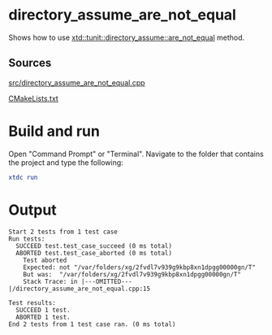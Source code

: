# directory_assume_are_not_equal

Shows how to use [xtd::tunit::directory_assume::are_not_equal](https://gammasoft71.github.io/xtd/reference_guides/latest/classxtd_1_1tunit_1_1directory__assume.html#aa17faed41f0382ec9659a48f3f401ee8) method.

## Sources

[src/directory_assume_are_not_equal.cpp](src/directory_assume_are_not_equal.cpp)

[CMakeLists.txt](CMakeLists.txt)

# Build and run

Open "Command Prompt" or "Terminal". Navigate to the folder that contains the project and type the following:

```cmake
xtdc run
```

# Output

```
Start 2 tests from 1 test case
Run tests:
  SUCCEED test.test_case_succeed (0 ms total)
  ABORTED test.test_case_aborted (0 ms total)
    Test aborted
    Expected: not "/var/folders/xg/2fvdl7v939g9kbp8xn1dpgg00000gn/T"
    But was:  "/var/folders/xg/2fvdl7v939g9kbp8xn1dpgg00000gn/T"
    Stack Trace: in |---OMITTED---|/directory_assume_are_not_equal.cpp:15

Test results:
  SUCCEED 1 test.
  ABORTED 1 test.
End 2 tests from 1 test case ran. (0 ms total)
```
